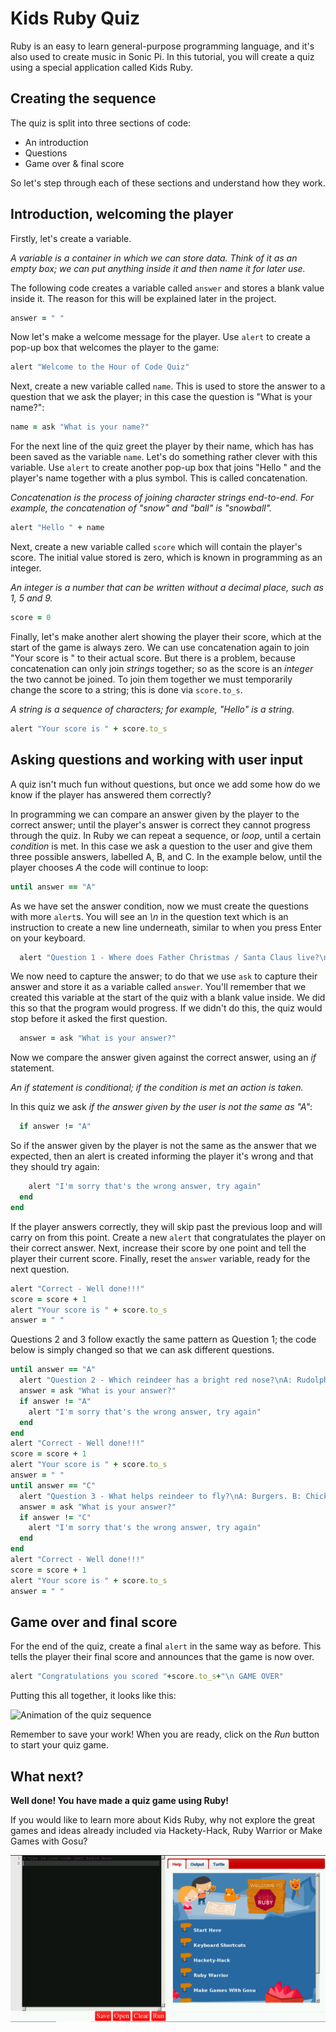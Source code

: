 # Kids Ruby Quiz

Ruby is an easy to learn general-purpose programming language, and it's also used to create music in Sonic Pi. In this tutorial, you will create a quiz using a special application called Kids Ruby.

## Creating the sequence

The quiz is split into three sections of code:

- An introduction
- Questions
- Game over & final score

So let's step through each of these sections and understand how they work.

## Introduction, welcoming the player

Firstly, let's create a variable.

*A variable is a container in which we can store data. Think of it as an empty box; we can put anything inside it and then name it for later use.*

The following code creates a variable called `answer` and stores a blank value inside it. The reason for this will be explained later in the project.

```ruby
answer = " "
```

Now let's make a welcome message for the player. Use `alert` to create a pop-up box that welcomes the player to the game:

```ruby
alert "Welcome to the Hour of Code Quiz"
```

Next, create a new variable called `name`. This is used to store the answer to a question that we ask the player; in this case the question is "What is your name?":

```ruby
name = ask "What is your name?"
```

For the next line of the quiz greet the player by their name, which has has been saved as the variable `name`. Let's do something rather clever with this variable. Use `alert` to create another pop-up box that joins "Hello " and the player's name together with a plus symbol. This is called concatenation.

*Concatenation is the process of joining character strings end-to-end. For example, the concatenation of "snow" and "ball" is "snowball".*

```ruby
alert "Hello " + name
```

Next, create a new variable called `score` which will contain the player's score. The initial value stored is zero, which is known in programming as an integer.

*An integer is a number that can be written without a decimal place, such as 1, 5 and 9.*

```ruby
score = 0
```

Finally, let's make another alert showing the player their score, which at the start of the game is always zero. We can use concatenation again to join "Your score is " to their actual score. But there is a problem, because concatenation can only join *strings* together; so as the score is an *integer* the two cannot be joined. To join them together we must temporarily change the score to a string; this is done via `score.to_s`.

*A string is a sequence of characters; for example, "Hello" is a string.*

```ruby
alert "Your score is " + score.to_s
```

## Asking questions and working with user input

A quiz isn't much fun without questions, but once we add some how do we know if the player has answered them correctly?

In programming we can compare an answer given by the player to the correct answer; until the player's answer is correct they cannot progress through the quiz. In Ruby we can repeat a sequence, or *loop*, until a certain *condition* is met. In this case we ask a question to the user and give them three possible answers, labelled A, B, and C. In the example below, until the player chooses *A* the code will continue to loop:

```ruby
until answer == "A"
```

As we have set the answer condition, now we must create the questions with more `alert`s. You will see an *\n* in the question text which is an instruction to create a new line underneath, similar to when you press Enter on your keyboard.

```ruby
  alert "Question 1 - Where does Father Christmas / Santa Claus live?\nA: North Pole. B: Santa Monica. C: Cambridge"
 ```
 
We now need to capture the answer; to do that we use `ask` to capture their answer and store it as a variable called `answer`. You'll remember that we created this variable at the start of the quiz with a blank value inside. We did this so that the program would progress. If we didn't do this, the quiz would stop before it asked the first question.
 
```ruby
  answer = ask "What is your answer?"
 ```
 
 Now we compare the answer given against the correct answer, using an *if* statement.
 
 *An if statement is conditional; if the condition is met an action is taken.*
 
 In this quiz we ask *if the answer given by the user is not the same as "A"*:
 
```ruby
  if answer != "A"
 ```
 
 So if the answer given by the player is not the same as the answer that we expected, then an alert is created informing the player it's wrong and that they should try again:
 
```ruby
    alert "I'm sorry that's the wrong answer, try again"
  end
end
```

If the player answers correctly, they will skip past the previous loop and will carry on from this point. Create a new `alert` that congratulates the player on their correct answer. Next, increase their score by one point and tell the player their current score. Finally, reset the `answer` variable, ready for the next question.

```ruby
alert "Correct - Well done!!!"
score = score + 1
alert "Your score is " + score.to_s
answer = " "
```

Questions 2 and 3 follow exactly the same pattern as Question 1; the code below is simply changed so that we can ask different questions.

```ruby
until answer == "A"
  alert "Question 2 - Which reindeer has a bright red nose?\nA: Rudolph. B: Prancer. C: Vixen"
  answer = ask "What is your answer?"
  if answer != "A"
    alert "I'm sorry that's the wrong answer, try again"
  end
end
alert "Correct - Well done!!!"
score = score + 1
alert "Your score is " + score.to_s
answer = " "
until answer == "C"
  alert "Question 3 - What helps reindeer to fly?\nA: Burgers. B: Chicken. C: Magic dust"
  answer = ask "What is your answer?"
  if answer != "C"
    alert "I'm sorry that's the wrong answer, try again"
  end
end
alert "Correct - Well done!!!"
score = score + 1
alert "Your score is " + score.to_s
answer = " "
```

## Game over and final score

For the end of the quiz, create a final `alert` in the same way as before. This tells the player their final score and announces that the game is now over.

```ruby
alert "Congratulations you scored "+score.to_s+"\n GAME OVER"
```

Putting this all together, it looks like this:

![Animation of the quiz sequence](images/quiz.gif)

Remember to save your work! When you are ready, click on the *Run* button to start your quiz game.

## What next?

**Well done! You have made a quiz game using Ruby!**

If you would like to learn more about Kids Ruby, why not explore the great games and ideas already included via Hackety-Hack, Ruby Warrior or Make Games with Gosu?

![Image of Kids Ruby ready to use](images/4.png)

